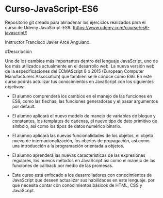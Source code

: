 # Curso-JavaScript-ES6

Repositorio git creado para almacenar los ejercicios realizados para el curso de Udemy JavaScript-ES6. 
(https://www.udemy.com/course/es6-javascript/)

Instructor Francisco Javier Arce Anguiano.

#Descripción

Uno de los cambios más importantes dentro del lenguaje JavaScript, uno de los más utilizados actualmente en el desarrollo web. La nueva versión web de la especificaciones del ECMAScript 6 o 2015 (European Computer Manufacturers Association) que también se le conoce como ES6. En este curso podrás actulizar tus conocimientos en JavaScript con los siguientes objetivos:

* El alumno comprenderá los cambios en el manejo de las funciones en ES6, como las flechas, las funciones generadoras y el pasar argumentos por default.

* El alumno aplicará el nuevo modelo de manejo de variables de bloque y constantes, los templates de cadenas, el nuevo tipo de dato primitivo de símbolo, así como los   tipos de datos numérico binario.

* El alumno aplicará las nuevas funcionalidades de los objetos, el objeto nuevo de internacionalización, los objetos de propagación, así como una introducción a la       programación orientada a objetos.

* El alumno aprenderá las nuevas características de las expresiones regulares, los nuevos métodos en JavaScript así como el manejo de las funciones de callback por       medio de las promesas.

* Este curso está enfocado a los desarrolladores con conocimientos de JavaScript que deseen actualizar sus habilidades en este lenguaje. por que necesita contar con     conocimientos básicos de HTML, CSS y JavaScript.
